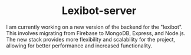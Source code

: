 <h1 align="center">Lexibot-server</h1>
<p>I am currently working on a new version of the backend for the "lexibot". This involves migrating from Firebase to MongoDB, Express, and Node.js. The new stack provides more flexibility and scalability for the project, allowing for better performance and increased functionality.</p>
